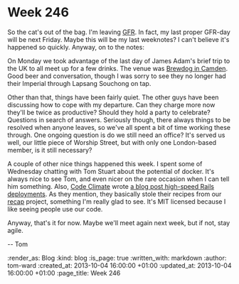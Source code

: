 Week 246
========

So the cat's out of the bag.  I'm leaving [GFR](/).  In fact, my last proper GFR-day will be next Friday.  Maybe this will be my last weeknotes?  I can't believe it's happened so quickly.  Anyway, on to the notes:

On Monday we took advantage of the last day of James Adam's brief trip to the UK to all meet up for a few drinks.  The venue was [Brewdog in Camden](http://www.brewdog.com/bars/camden).  Good beer and conversation, though I was sorry to see they no longer had their Imperial through Lapsang Souchong on tap.

Other than that, things have been fairly quiet.  The other guys have been discussing how to cope with my departure.    Can they charge more now they'll be twice as productive?  Should they hold a party to celebrate?  Questions in search of answers.  Seriously though, there always things to be resolved when anyone leaves, so we've all spent a bit of time working these through.  One ongoing question is do we still need an office?  It's served us well, our little piece of Worship Street, but with only one London-based member, is it still necessary?

A couple of other nice things happened this week.  I spent some of Wednesday chatting with Tom Stuart about the potential of docker.  It's always nice to see Tom, and even nicer on the rare occasion when I can tell him something.  Also, [Code Climate](https://codeclimate.com) wrote [a blog post high-speed Rails deployments](http://blog.codeclimate.com/blog/2013/10/02/high-speed-rails-deploys-with-git/).  As they mention, they basically stole their recipes from our [recap](http://gofreerange.com/recap) project, something I'm really glad to see.  It's MIT licensed because I like seeing people use our code.

Anyway, that's it for now.  Maybe we'll meet again next week, but if not, stay agile.

-- Tom

:render_as: Blog
:kind: blog
:is_page: true
:written_with: markdown
:author: tom-ward
:created_at: 2013-10-04 16:00:00 +01:00
:updated_at: 2013-10-04 16:00:00 +01:00
:page_title: Week 246
